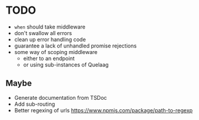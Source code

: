 TODO
====

* `when` should take middleware
* don't swallow all errors
* clean up error handling code
* guarantee a lack of unhandled promise rejections
* some way of scoping middleware
    * either to an endpoint
    * or using sub-instances of Quelaag

Maybe
-----

* Generate documentation from TSDoc
* Add sub-routing
* Better regexing of urls https://www.npmjs.com/package/path-to-regexp
